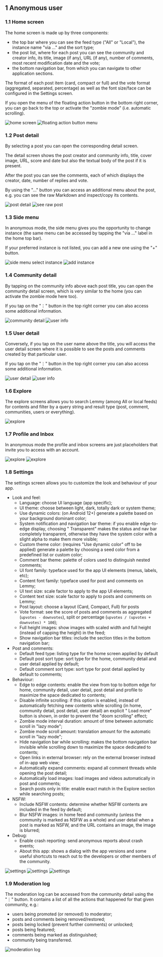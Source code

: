 ## 1 Anonymous user

### 1.1 Home screen

The home screen is made up by three components:

- the top bar where you can see the feed type ("All" or "Local"), the instance name "via ..." and
  the sort type;
- the post list, where for each post you can see the community and creator info, its title,
  image (if any), URL (if any), number of comments, most recent modification date and the vote;
- the bottom navigation bar, from which you can navigate to other application sections.

The format of each post item (card, compact or full) and the vote format (aggregated, separated,
percentage) as well as the font size/face can be configured in the Settings screen.

If you open the menu of the floating action button in the bottom right corner, you can go back to
the top or activate the "zombie mode" (i.e. automatic scrolling).

![home screen](images/anon_post_list.png)
![floating action button menu](images/anon_home_fab.png)

### 1.2 Post detail

By selecting a post you can open the corresponding detail screen.

The detail screen shows the post creator and community info, title, cover image, URL, score and date
but also the textual body of the post if it is present.

After the post you can see the comments, each of which displays the creator, date, number of replies
and vote.

By using the "…" button you can access an additional menu about the post, e.g. you can see the raw
Markdown and inspect/copy its contents.

![post detail](images/anon_post_detail.png)
![see raw post](images/anon_see_raw.png)

### 1.3 Side menu

In anonymous mode, the side menu gives you the opportunity to change instance (the same menu can be
accessed by tapping the "via ..." label in the home top bar).

If your preferred instance is not listed, you can add a new one using the "+" button.

![side menu select instance](images/anon_select_instance.png)
![add instance](images/anon_add_instance.png)

### 1.4 Community detail

By tapping on the community info above each post title, you can open the community detail screen,
which is very similar to the home (you can activate the zombie mode here too).

If you tap on the "⋮" button in the top right corner you can also access some additional
information.

![community detail](images/anon_community_detail.png)
![user info](images/anon_community_info.png)

### 1.5 User detail

Conversely, if you tap on the user name above the title, you will access the user detail screen
where it is possible to see the posts and comments created by that particular user.

If you tap on the "⋮" button in the top right corner you can also access some additional
information.

![user detail](images/anon_user_detail.png)
![user info](images/anon_user_info.png)

### 1.6 Explore

The explore screens allows you to search Lemmy (among All or local feeds) for contents and filter by
a query string and result type (post, comment, communities, users or everything).

![explore](images/anon_explore.png)

### 1.7 Profile and Inbox

In anonymous mode the profile and inbox screens are just placeholders that invite you to access with
an account.

![explore](images/anon_profile.png)
![explore](images/anon_inbox.png)

### 1.8 Settings

The settings screen allows you to customize the look and behaviour of your app.

- Look and feel:
    - Language: choose UI language (app specific);
    - UI theme: choose between light, dark, totally dark or system theme;
    - Use dynamic colors: (on Android 12+) generate a palette based on your background dominant
      color;
    - System notification and navigation bar theme: if you enable edge-to-edge display, choosing "
      Transparent" makes the status and nav bar completely transparent, otherwise they have the
      system color with a slight alpha to make them more visible;
    - Custom theme color: (requires "Use dynamic color" off to be applied) generate a palette by
      choosing a seed color from a predefined list or custom color;
    - Comment bar theme: palette of colors used to distinguish nested comments;
    - UI font family: typeface used for the app UI elements (menus, labels, etc);
    - Content font family: typeface used for post and comments on Lemmy;
    - UI text size: scale factor to apply to the app UI elements;
    - Content text size: scale factor to apply to posts and comments on Lemmy;
    - Post layout: choose a layout (Card, Compact, Full) for posts
    - Vote format: see the score of posts and comments as aggregated (`upvotes - downvotes`), split
      or percentage (`upvotes / (upvotes + downvotes) * 100`);
    - Full height images: show images with scaled width and full height (instead of capping the
      height) in the feed;
    - Show navigation bar titles: include the section titles in the bottom navigation bar;
- Post and comments:
    - Default feed type: listing type for the home screen applied by default
    - Default post sort type: sort type for the home, community detail and user detail applied by
      default;
    - Default comment sort type: sort type for post detail applied by default to comments;
- Behaviour:
    - Edge to edge contents: enable the view from top to bottom edge for home, community detail,
      user detail, post detail and profile to maximize the space dedicated to contents;
    - Disable infinite scrolling: if this option is enabled, instead of automatically fetching new
      contents while scrolling (in home, community detail, post detail, user detail) an explicit "
      Load more" button is shown, in order to prevent the "doom scrolling" effect;
    - Zombie mode interval duration: amount of time between automatic scroll in "lazy mode";
    - Zombie mode scroll amount: translation amount for the automatic scroll in "lazy mode";
    - Hide navigation bar while scrolling: makes the bottom navigation bar invisible while scrolling
      down to maximize the space dedicated to contents;
    - Open links in external browser: rely on the external browser instead of in-app web view;
    - Automatically expand comments: expand all comment threads while opening the post detail;
    - Automatically load images: load images and videos automatically in post and comments;
    - Search posts only in title: enable exact match in the Explore section while searching posts;
- NSFW:
    - Include NSFW contents: determine whether NSFW contents are included in the feed by default;
    - Blur NSFW images: in home feed and community (unless the community is marked as NSFW as a
      whole) and user detail when a post is marked as NSFW, and the URL contains an image, the image
      is blurred;
- Debug:
    - Enable crash reporting: send anonymous reports about crash events;
    - About this app: shows a dialog with the app versions and some useful shortcuts to reach out to
      the developers or other members of the community.

![settings](images/anon_settings_1.png)
![settings](images/anon_settings_2.png)
![settings](images/anon_settings_3.png)

### 1.9 Moderation log

The moderation log can be accessed from the community detail using the "⋮" button. It contains a
list of all the actions that happened for that given community, e.g.:

- users being promoted (or removed) to moderator;
- posts and comments being removed/restored;
- posts being locked (prevent further comments) or unlocked;
- posts being featured;
- comments being marked as distinguished;
- community being transferred.

![moderation log](images/logged_modlog.jpg)
